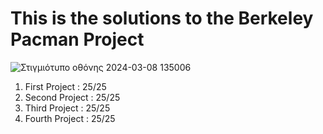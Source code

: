 # This is the solutions to the Berkeley Pacman Project
![Στιγμιότυπο οθόνης 2024-03-08 135006](https://github.com/Angelos-Tsitsoli/AI/assets/79709259/568ba0d3-68c4-4cf2-9f09-f23f79d92f52)

1. First Project : 25/25
2. Second Project : 25/25
3. Third Project : 25/25 
4. Fourth Project : 25/25
